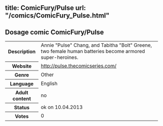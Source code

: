 title: ComicFury/Pulse
url: "/comics/ComicFury_Pulse.html"
---
Dosage comic ComicFury/Pulse
-----------------------------------------

<table class="comicinfo">
<tr>
<th>Description</th><td>Annie &quot;Pulse&quot; Chang, and Tabitha &quot;Bolt&quot; Greene, two female human batteries become armored super-heroines.</td>
</tr>
<tr>
<th>Website</th><td><a href="http://pulse.thecomicseries.com/">http://pulse.thecomicseries.com/</a></td>
</tr>
<tr>
<th>Genre</th><td>Other</td>
</tr>
<tr>
<th>Language</th><td>English</td>
</tr>
<tr>
<th>Adult content</th><td>no</td>
</tr>
<tr>
<th>Status</th><td>ok on 10.04.2013</td>
</tr>
<tr>
<th>Votes</th><td>0</div></td>
</tr>
</table>
